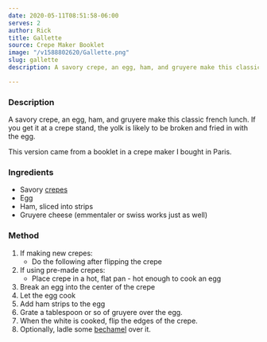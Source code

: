 ```yaml
---
date: 2020-05-11T08:51:58-06:00
serves: 2
author: Rick
title: Gallette
source: Crepe Maker Booklet
image: "/v1588802620/Gallette.png"
slug: gallette
description: A savory crepe, an egg, ham, and gruyere make this classic french lunch.

---
```

### Description

A savory crepe, an egg, ham, and gruyere make this classic french lunch.  If you get it at a crepe stand, the yolk is likely to be broken and fried in with the egg.

This version came from a booklet in a crepe maker I bought in Paris.

### Ingredients

* Savory [crepes](/recipes/french/crepes)
* Egg
* Ham, sliced into strips
* Gruyere cheese (emmentaler or swiss works just as well)

### Method

1. If making new crepes:
	* Do the following after flipping the crepe
1. If using pre-made crepes:
	* Place crepe in a hot, flat pan - hot enough to cook an egg
1. Break an egg into the center of the crepe
1. Let the egg cook
1. Add ham strips to the egg
1. Grate a tablespoon or so of gruyere over the egg.
1. When the white is cooked, flip the edges of the crepe.
1. Optionally, ladle some [bechamel](/recipes/french/bechamel) over it.